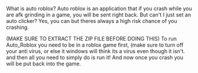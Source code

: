 What is auto roblox? Auto roblox is an application that if you crash while you are afk grinding in a game, you will be sent right back.
But can't I just set an auto clicker? Yes, you can but theres always a high risk chance of you crashing.

(MAKE SURE TO EXTRACT THE ZIP FILE BEFORE DOING THIS)
To run Auto_Roblox you need to be in a roblox game first, (make sure to turn off your anti virus, or else it windows will think its a virus even though it isn't. and then all you need to simply do is run it! And now once you crash you will be put back into the game.
